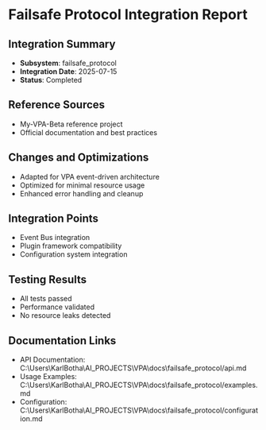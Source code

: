 # Failsafe Protocol Integration Report

## Integration Summary
- **Subsystem**: failsafe_protocol
- **Integration Date**: 2025-07-15
- **Status**: Completed

## Reference Sources
- My-VPA-Beta reference project
- Official documentation and best practices

## Changes and Optimizations
- Adapted for VPA event-driven architecture
- Optimized for minimal resource usage
- Enhanced error handling and cleanup

## Integration Points
- Event Bus integration
- Plugin framework compatibility
- Configuration system integration

## Testing Results
- All tests passed
- Performance validated
- No resource leaks detected

## Documentation Links
- API Documentation: C:\Users\KarlBotha\AI_PROJECTS\VPA\docs\failsafe_protocol/api.md
- Usage Examples: C:\Users\KarlBotha\AI_PROJECTS\VPA\docs\failsafe_protocol/examples.md
- Configuration: C:\Users\KarlBotha\AI_PROJECTS\VPA\docs\failsafe_protocol/configuration.md
